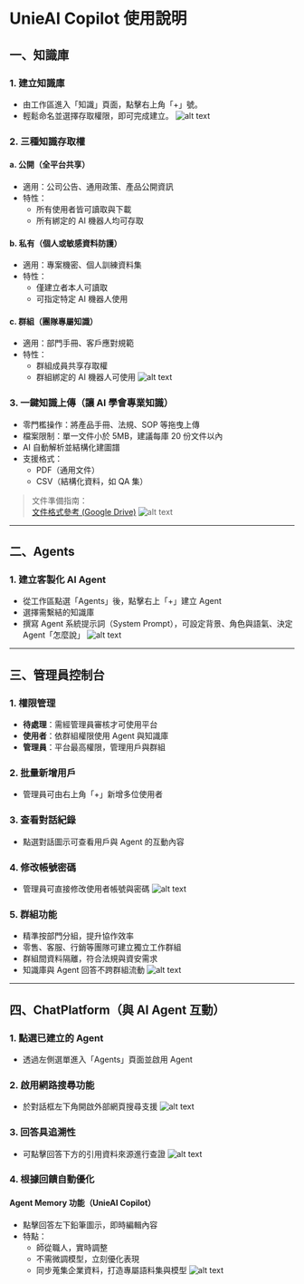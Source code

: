 <div className="UnieAI"></div>

# UnieAI Copilot 使用說明

## 一、知識庫

### 1. 建立知識庫
- 由工作區進入「知識」頁面，點擊右上角「+」號。
- 輕鬆命名並選擇存取權限，即可完成建立。
![alt text](/img/copypathtojsonl.png)
### 2. 三種知識存取權

#### a. 公開（全平台共享）
- 適用：公司公告、通用政策、產品公開資訊
- 特性：
  - 所有使用者皆可讀取與下載
  - 所有綁定的 AI 機器人均可存取

#### b. 私有（個人或敏感資料防護）
- 適用：專案機密、個人訓練資料集
- 特性：
  - 僅建立者本人可讀取
  - 可指定特定 AI 機器人使用

#### c. 群組（團隊專屬知識）
- 適用：部門手冊、客戶應對規範
- 特性：
  - 群組成員共享存取權
  - 群組綁定的 AI 機器人可使用
![alt text](/img/copypathtojsonl.png)
### 3. 一鍵知識上傳（讓 AI 學會專業知識）

- 零門檻操作：將產品手冊、法規、SOP 等拖曳上傳
- 檔案限制：單一文件小於 5MB，建議每庫 20 份文件以內
- AI 自動解析並結構化建圖譜
- 支援格式：
  - PDF（通用文件）
  - CSV（結構化資料，如 QA 集）

> 文件準備指南：  
[文件格式參考 (Google Drive)](https://drive.google.com/file/d/1wGg7MIrSsZ6h8jsYFW6t-4qLaOcPYEQd/view)
![alt text](/img/copypathtojsonl.png)
---

## 二、Agents

### 1. 建立客製化 AI Agent

- 從工作區點選「Agents」後，點擊右上「+」建立 Agent
- 選擇需繫結的知識庫
- 撰寫 Agent 系統提示詞（System Prompt），可設定背景、角色與語氣、決定Agent「怎麼說」 
![alt text](/img/copypathtojsonl.png)
---

## 三、管理員控制台

### 1. 權限管理

- **待處理**：需經管理員審核才可使用平台
- **使用者**：依群組權限使用 Agent 與知識庫
- **管理員**：平台最高權限，管理用戶與群組

### 2. 批量新增用戶
- 管理員可由右上角「+」新增多位使用者

### 3. 查看對話紀錄
- 點選對話圖示可查看用戶與 Agent 的互動內容

### 4. 修改帳號密碼
- 管理員可直接修改使用者帳號與密碼
![alt text](/img/copypathtojsonl.png)

### 5. 群組功能

- 精準按部門分組，提升協作效率
- 零售、客服、行銷等團隊可建立獨立工作群組
- 群組間資料隔離，符合法規與資安需求
- 知識庫與 Agent 回答不跨群組流動
![alt text](/img/copypathtojsonl.png)
---

## 四、ChatPlatform（與 AI Agent 互動）

### 1. 點選已建立的 Agent
- 透過左側選單進入「Agents」頁面並啟用 Agent

### 2. 啟用網路搜尋功能
- 於對話框左下角開啟外部網頁搜尋支援
![alt text](/img/copypathtojsonl.png)
### 3. 回答具追溯性
- 可點擊回答下方的引用資料來源進行查證
![alt text](/img/copypathtojsonl.png)
### 4. 根據回饋自動優化

#### Agent Memory 功能（UnieAI Copilot）

- 點擊回答左下鉛筆圖示，即時編輯內容
- 特點：
  - 師從職人，實時調整
  - 不需微調模型，立刻優化表現
  - 同步蒐集企業資料，打造專屬語料集與模型
![alt text](/img/copypathtojsonl.png)
